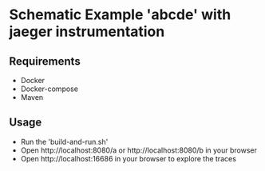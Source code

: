 # Schematic Example 'abcde' with jaeger instrumentation

## Requirements
 * Docker
 * Docker-compose
 * Maven

## Usage
 * Run the 'build-and-run.sh'
 * Open http://localhost:8080/a or http://localhost:8080/b in your browser
 * Open http://localhost:16686 in your browser to explore the traces